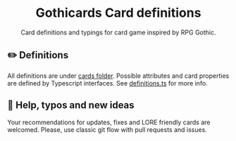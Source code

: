 <div align="center">

# Gothicards Card definitions
Card definitions and typings for card game inspired by RPG Gothic.  

</div>

## ✏️ Definitions
All definitions are under [cards folder](./src/lib/cards). Possible attributes 
and card properties are defined by Typescript interfaces. 
See [definitions.ts](./src/lib/definitions.ts) for more info.

## 🎨 Help, typos and new ideas
Your recommendations for updates, fixes and LORE friendly cards are welcomed. 
Please, use classic git flow with pull requests and issues.  



